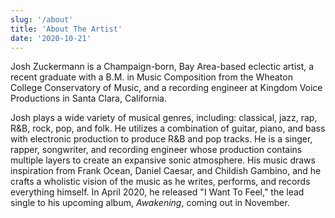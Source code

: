 ```yaml
---
slug: '/about'
title: 'About The Artist'
date: '2020-10-21'
---
```


Josh Zuckermann is a Champaign-born, Bay Area-based eclectic artist, a recent graduate with a B.M. in Music Composition from the Wheaton College Conservatory of Music, and a recording engineer at Kingdom Voice Productions in Santa Clara, California.

Josh plays a wide variety of musical genres, including: classical, jazz, rap, R&B, rock, pop, and folk. He utilizes a combination of guitar, piano, and bass with electronic production to produce R&B and pop tracks. He is a singer, rapper, songwriter, and recording engineer whose production contains multiple layers to create an expansive sonic atmosphere. His music draws inspiration from Frank Ocean, Daniel Caesar, and Childish Gambino, and he crafts a wholistic vision of the music as he writes, performs, and records everything himself. In April 2020, he released "I Want To Feel," the lead single to his upcoming album, _Awakening_, coming out in November.
